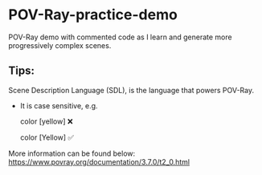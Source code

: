# POV-Ray-practice-demo
POV-Ray demo with commented code as I learn and generate more progressively complex scenes.

## Tips:

Scene Description Language (SDL), is the language that powers POV-Ray. 

- It is case sensitive, e.g.
    
    color [yellow] ❌
  
    color [Yellow] ✅

More information can be found below:
https://www.povray.org/documentation/3.7.0/t2_0.html

